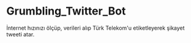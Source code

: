 # Grumbling_Twitter_Bot

İnternet hızınızı ölçüp, verileri alıp Türk Telekom'u etiketleyerek şikayet tweeti atar.
